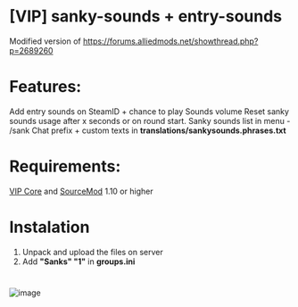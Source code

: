 # [VIP] sanky-sounds + entry-sounds
Modified version of https://forums.alliedmods.net/showthread.php?p=2689260

# Features:
Add entry sounds on SteamID + chance to play
Sounds volume
Reset sanky sounds usage after x seconds or on round start.
Sanky sounds list in menu - /sank
Chat prefix + custom texts in **translations/sankysounds.phrases.txt**

# Requirements:
[VIP Core](https://github.com/R1KO/VIP-Core) and [SourceMod](https://www.sourcemod.net/downloads.php?branch=stable) 1.10 or higher

# Instalation
1. Unpack and upload the files on server
2. Add **"Sanks" "1"** in **groups.ini**

# 
![image](https://user-images.githubusercontent.com/86895149/149414250-4f35f03d-0cbc-45d3-b14f-fd5a55f29c1b.png)
